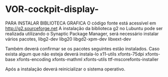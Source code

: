 # VOR-cockpit-display-

PARA INSTALAR BIBLIOTECA GRAFICA 
O código fonte está acessível em http://g2.sourceforge.net A instalação da biblioteca g2 no Lubuntu pode ser realizada utilizando o Synaptic Package Manager, será necessário instalar vários pacotes, 
libg2-dev 
libg20 
libgd2-xpm-dev 
libxext-dev 

Também deverá confirmar se os pacotes seguintes estão instalados. Caso exista algum que não esteja deverá instala-lo 
x11-utils 
xfonts-75dpi 
xfonts-base 
xfonts-encoding 
xfonts-mathml 
xfonts-utils 
ttf-mscorefonts-installer 

Após a instalação deverá reinicializar o sistema operativo.
